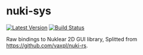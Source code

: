 nuki-sys
========

[![Latest Version](https://img.shields.io/crates/v/nuki.svg)](https://crates.io/crates/nuki-sys)
[![Build Status](https://ci.vaxpl.com/api/badges/rdst/nuki-sys/status.svg?ref=refs/heads/{{BRANCH_NAME}})](https://ci.vaxpl.com/rdst/nuki-sys)

Raw bindings to Nuklear 2D GUI library, Splitted from https://github.com/vaxpl/nuki-rs.
